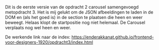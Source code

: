 Dit is de eerste versie van de opdracht 2 carousel samengevoegd metopdracht 3. 
Het is mij gelukt om de JSON afbeeldingen te laden in de DOM en (als het goed is) in de section te plaatsen die heen en weer beweegt.
Helaas klopt de startpositie nog niet helemaal. De Carousel verplaats nog wel heen en weer. 

De werkende link naar de index: 
https://enderakkanat.github.io/frontend-voor-designers-1920/opdracht3/index.html
